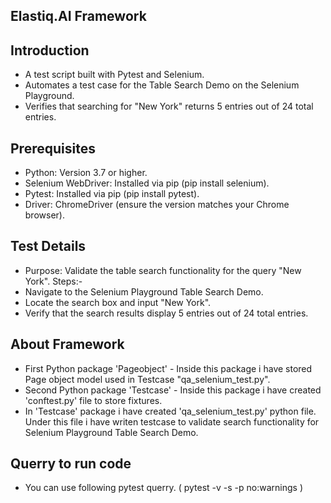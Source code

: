 
## Elastiq.AI Framework




## Introduction

* A test script built with Pytest and Selenium.
* Automates a test case for the Table Search Demo on the Selenium Playground.
* Verifies that searching for "New York" returns 5 entries out of 24 total entries.

## Prerequisites

* Python: Version 3.7 or higher.
* Selenium WebDriver: Installed via pip (pip install selenium).
* Pytest: Installed via pip (pip install pytest).
* Driver: ChromeDriver (ensure the version matches your Chrome browser).

## Test Details

* Purpose: Validate the table search functionality for the query "New York".
Steps:-
* Navigate to the Selenium Playground Table Search Demo.
* Locate the search box and input "New York".
* Verify that the search results display 5 entries out of 24 total entries.


## About Framework

* First Python package 'Pageobject' - Inside this package i have stored Page object model used in Testcase "qa_selenium_test.py".
* Second Python package 'Testcase' - Inside this package i have created 'conftest.py' file to store fixtures. 
* In 'Testcase' package i have created 'qa_selenium_test.py' python file. Under this file i have writen testcase to validate search functionality for Selenium Playground Table Search Demo.

## Querry to run code
* You can use following pytest querry.
( pytest -v -s -p no:warnings )
